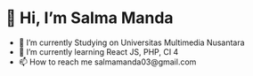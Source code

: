 <h1>👋 Hi, I’m Salma Manda </h1>
<ul>
  <li>🔭 I’m currently Studying on Universitas Multimedia Nusantara </li>
  <li>🌱 I’m currently learning React JS, PHP, CI 4</li>
  <li>📫 How to reach me salmamanda03@gmail.com</li>
</ul>

<!---
salmampn/salmampn is a ✨ special ✨ repository because its `README.md` (this file) appears on your GitHub profile.
You can click the Preview link to take a look at your changes.
--->
